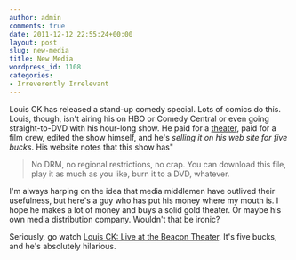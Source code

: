 ```yaml
---
author: admin
comments: true
date: 2011-12-12 22:55:24+00:00
layout: post
slug: new-media
title: New Media
wordpress_id: 1108
categories:
- Irreverently Irrelevant
---
```


Louis CK has released a stand-up comedy special. Lots of comics do this. Louis, though, isn't airing his on HBO or Comedy Central or even going straight-to-DVD with his hour-long show. He paid for a [theater](http://en.wikipedia.org/wiki/Beacon_Theatre_(New_York_City)), paid for a film crew, edited the show himself, and he's *selling it on his web site for five bucks*. His website notes that this show has"

> No DRM, no regional restrictions, no crap. You can download this file, play it as much as you like, burn it to a DVD, whatever.

I'm always harping on the idea that media middlemen have outlived their usefulness, but here's a guy who has put his money where my mouth is. I hope he makes a lot of money and buys a solid gold theater. Or maybe his own media distribution company. Wouldn't that be ironic?

Seriously, go watch [Louis CK: Live at the Beacon Theater](https://buy.louisck.com). It's five bucks, and he's absolutely hilarious.
